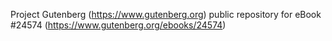 Project Gutenberg (https://www.gutenberg.org) public repository for eBook #24574 (https://www.gutenberg.org/ebooks/24574)
